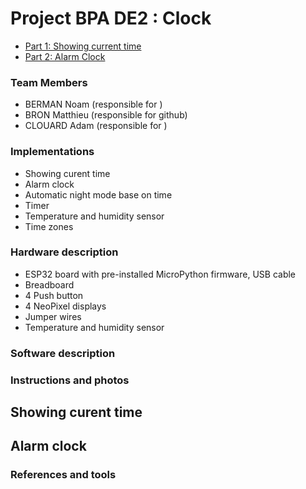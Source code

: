 # Project BPA DE2 : Clock

* [Part 1: Showing current time](#CurentTime)
* [Part 2: Alarm Clock](#AlarmClock)

### Team Members

* BERMAN Noam (responsible for )
* BRON Matthieu (responsible for github)
* CLOUARD Adam (responsible for )

### Implementations

* Showing curent time
* Alarm clock
* Automatic night mode base on time
* Timer
* Temperature and humidity sensor
* Time zones

### Hardware description

* ESP32 board with pre-installed MicroPython firmware, USB cable
* Breadboard
* 4 Push button
* 4 NeoPixel displays
* Jumper wires
* Temperature and humidity sensor

### Software description

### Instructions and photos



<a name="CurentTime"></a>

## Showing curent time

<a name="AlarmClock"></a>

## Alarm clock




### References and tools